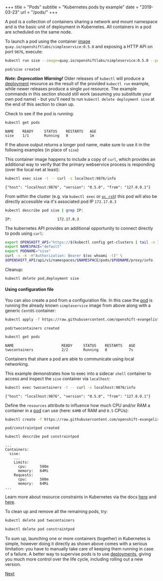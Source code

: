 +++
title = "Pods"
subtitle = "Kubernetes pods by example"
date = "2019-03-23"
url = "/pods/"
+++

A pod is a collection of containers sharing a network and mount namespace
and is the basic unit of deployment in Kubernetes. All containers in a pod
are scheduled on the same node.

To launch a pod using the container [image](https://quay.io/repository/openshiftlabs/simpleservice/)
`quay.io/openshiftlabs/simpleservice:0.5.0` and exposing a HTTP API on port `9876`, execute:

```bash
kubectl run sise --image=quay.io/openshiftlabs/simpleservice:0.5.0 --port=9876
```
```cat
pod/sise created
```

***Note: Deprecation Warning!***
Older releases of `kubectl` will produce a [deployment](/deployments/) resource as the result of the provided `kubectl run` example, while newer releases produce a single `pod` resource.  The example commands in this section should still work (assuming you substitute your own pod name) - but you'll need to run `kubectl delete deployment sise` at the end of this section to clean up.

Check to see if the pod is running:

```bash
kubectl get pods
```
```cat
NAME    READY     STATUS    RESTARTS   AGE
sise    1/1       Running   0          1m
```

If the above output returns a longer pod name, make sure to use it in the following examples (in place of `sise`)

This container image happens to include a copy of `curl`, which provides an additional way to verify that the primary webservice process is responding (over the local net at least):

```bash
kubectl exec sise -t -- curl -s localhost:9876/info
```
```cat
{"host": "localhost:9876", "version": "0.5.0", "from": "127.0.0.1"}
```

From within the cluster (e.g. via `kubectl exec` or [`oc rsh`](https://docs.openshift.com/container-platform/latest/cli_reference/openshift_cli/developer-cli-commands.html#rsh)) this pod will also be directly accessible via it's associated pod IP `172.17.0.3`

```bash
kubectl describe pod sise | grep IP:
```
```cat
IP:                     172.17.0.3
```

The kubernetes API provides an additional opportunity to connect directly to pods using `curl`:
```bash
export OPENSHIFT_API="https://$(kubectl config get-clusters | tail -n 1)"
export NAMESPACE="default"
export PODNAME="sise"
curl -s -k -H"Authorization: Bearer $(oc whoami -t)" \
$OPENSHIFT_API/api/v1/namespaces/$NAMESPACE/pods/$PODNAME/proxy/info
```

Cleanup:
```bash
kubectl delete pod,deployment sise
```

#### Using configuration file

You can also create a pod from a configuration file.
In this case the [pod](https://github.com/openshift-evangelists/kbe/blob/main/specs/pods/pod.yaml) is
running the already known `simpleservice` image from above along with
a generic `CentOS` container:

```bash
kubectl apply -f https://raw.githubusercontent.com/openshift-evangelists/kbe/main/specs/pods/pod.yaml
```
```cat
pod/twocontainers created
```

```bash
kubectl get pods
```
```cat
NAME                      READY     STATUS    RESTARTS   AGE
twocontainers             2/2       Running   0          7s
```

Containers that share a pod are able to communicate using local networking. 

This example demonstrates how to exec into a sidecar `shell` container to access and inspect the `sise` container via `localhost`:

```bash
kubectl exec twocontainers -t -- curl -s localhost:9876/info
```
```cat
{"host": "localhost:9876", "version": "0.5.0", "from": "127.0.0.1"}
```

Define the `resources` attribute to influence how much CPU and/or RAM a
container in a [pod](https://github.com/openshift-evangelists/kbe/blob/main/specs/pods/constraint-pod.yaml) can use (here: `64MB` of RAM and `0.5` CPUs):

```bash
kubectl create -f https://raw.githubusercontent.com/openshift-evangelists/kbe/main/specs/pods/constraint-pod.yaml
```
```cat
pod/constraintpod created
```

```bash
kubectl describe pod constraintpod
```
```cat
...
Containers:
  sise:
    ...
    Limits:
      cpu:      500m
      memory:   64Mi
    Requests:
      cpu:      500m
      memory:   64Mi
...
```

Learn more about resource constraints in Kubernetes via the docs [here](https://kubernetes.io/docs/tasks/configure-pod-container/assign-cpu-ram-container/)
and [here](https://kubernetes.io/docs/concepts/configuration/manage-compute-resources-container/).

To clean up and remove all the remaining pods, try:

```bash
kubectl delete pod twocontainers
```
```bash
kubectl delete pod constraintpod
```

To sum up, launching one or more containers (together) in Kubernetes is simple,
however doing it directly as shown above comes with a serious limitation: you have to
manually take care of keeping them running in case of a failure. A better way
to supervise pods is to use [deployments](/deployments), giving you much more control over the life cycle, including rolling out a new version.

[Next](/labels)
